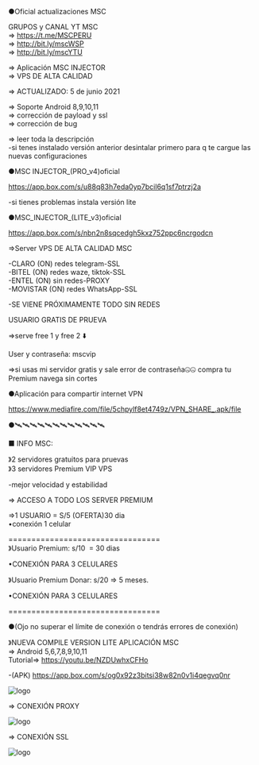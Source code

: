 ●Oficial actualizaciones MSC

GRUPOS y CANAL YT MSC<br>
=> https://t.me/MSCPERU <br>
=> http://bit.ly/mscWSP <br>
=> http://bit.ly/mscYTU


=> Aplicación MSC INJECTOR<br>
=> VPS DE ALTA CALIDAD

=> ACTUALIZADO: 5 de junio 2021 

=> Soporte Android 8,9,10,11<br>
=> corrección de payload y ssl<br>
=> corrección de bug

=> leer toda la descripción <br>
-si tenes instalado versión anterior desintalar primero para q te cargue las nuevas configuraciones

●MSC INJECTOR_(PRO_v4)oficial

https://app.box.com/s/u88q83h7eda0yp7bcil6q1sf7ptrzj2a 

-si tienes problemas instala versión lite

●MSC_INJECTOR_(LITE_v3)oficial 

https://app.box.com/s/nbn2n8sqcedgh5kxz752ppc6ncrgodcn

=>Server VPS DE ALTA CALIDAD MSC

-CLARO (ON) redes telegram-SSL<br>
-BITEL (ON) redes waze, tiktok-SSL<br>
-ENTEL (ON) sin redes-PROXY<br>
-MOVISTAR (ON) redes WhatsApp-SSL

-SE VIENE PRÓXIMAMENTE TODO SIN REDES

USUARIO GRATIS DE PRUEVA

=>serve free 1 y free 2 ⬇️

User y contraseña: mscvip 

=>si usas mi servidor gratis y sale error de contraseña🤐🤐 compra tu Premium navega sin cortes

●Aplicación para compartir internet VPN 

https://www.mediafire.com/file/5chpylf8et4749z/VPN_SHARE_.apk/file 

●🛰🛰🛰🛰🛰🛰🛰🛰🛰🛰🛰🛰

■ INFO MSC:

》2 servidores gratuitos para pruevas<br>
》3 servidores Premium VIP VPS 

-mejor velocidad y estabilidad

=> ACCESO A TODO LOS SERVER PREMIUM

=>1 USUARIO = S/5 (OFERTA)30 dia<br>
•conexión 1 celular

=================================<br>
》Usuario Premium: s/10  = 30 dias

•CONEXIÓN PARA 3 CELULARES

》Usuario Premium Donar: s/20 => 5 meses.

•CONEXIÓN PARA 3 CELULARES

=================================

●(Ojo no superar el límite de conexión o tendrás errores de conexión)

》NUEVA COMPILE VERSION LITE APLICACIÓN MSC<br>
=> Android 5,6,7,8,9,10,11<br>
Tutorial=> https://youtu.be/NZDUwhxCFHo

-(APK) https://app.box.com/s/og0x92z3bitsi38w82n0v1i4qegvq0nr

![logo](https://raw.githubusercontent.com/Maicolsc/msc_injector/main/Screenshot_20210605-164246_MSC%20VPNlite.jpg)

=> CONEXIÓN PROXY 

![logo](https://raw.githubusercontent.com/Maicolsc/msc_injector/main/Screenshot_20210605-163803_MSC%20VPNlite.jpg)

=> CONEXIÓN SSL

![logo](https://raw.githubusercontent.com/Maicolsc/msc_injector/main/Screenshot_20210605-163544_MSC%20VPNlite.jpg)


